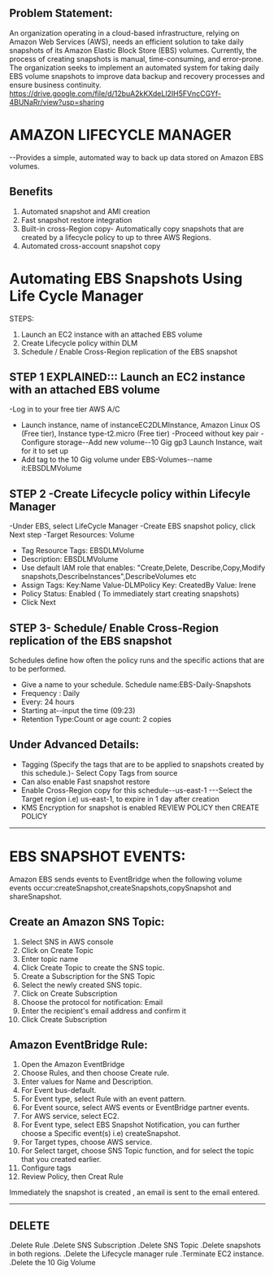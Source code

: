 ## Problem Statement:
An organization operating in a cloud-based infrastructure, relying on Amazon Web Services (AWS), needs an efficient solution to take daily snapshots of its Amazon Elastic Block Store
(EBS) volumes. Currently, the process of creating snapshots is manual, time-consuming, and error-prone. The organization seeks to implement an automated system for taking daily EBS
volume snapshots to improve data backup and recovery processes and ensure business continuity.
https://drive.google.com/file/d/12buA2kKXdeLl2IH5FVncCGYf-4BUNaRr/view?usp=sharing
# AMAZON LIFECYCLE MANAGER 
--Provides a simple, automated way to back up data stored on Amazon EBS volumes.
## Benefits
1) Automated snapshot and AMI creation
2) Fast snapshot restore integration
3) Built-in cross-Region copy- Automatically copy snapshots that are created by a lifecycle policy to up to three AWS Regions.
4) Automated cross-account snapshot copy

# Automating EBS Snapshots Using Life Cycle Manager
STEPS:
1) Launch an EC2 instance with an attached EBS volume
2) Create Lifecycle policy within DLM
3) Schedule / Enable Cross-Region replication of the EBS snapshot

## STEP 1 EXPLAINED::: Launch an EC2 instance with an attached EBS volume
-Log in to your free tier AWS A/C
- Launch instance, name of instanceEC2DLMInstance, Amazon Linux OS (Free tier),
Instance type-t2.micro (Free tier)
-Proceed without key pair
-Configure storage--Add new volume--10 Gig gp3
Launch Instance, wait for it to set up
- Add tag to the 10 Gig volume under EBS-Volumes--name it:EBSDLMVolume

## STEP 2 -Create Lifecycle policy within Lifecyle Manager
-Under EBS, select LifeCycle Manager
-Create EBS snapshot policy, click Next step
-Target Resources: Volume
- Tag Resource Tags: EBSDLMVolume
- Description: EBSDLMVolume
- Use default IAM role that enables: "Create,Delete, Describe,Copy,Modify snapshots,DescribeInstances",DescribeVolumes etc
- Assign Tags: Key:Name Value-DLMPolicy      Key: CreatedBy     Value: Irene
- Policy Status: Enabled ( To immediately start creating snapshots)
- Click Next

## STEP 3- Schedule/ Enable Cross-Region replication of the EBS snapshot
Schedules define how often the policy runs and the specific actions that are to be performed.
- Give a name to your schedule. Schedule name:EBS-Daily-Snapshots
- Frequency : Daily
- Every: 24 hours
- Starting at--input the time (09:23)
- Retention Type:Count or age
count: 2 copies

## Under Advanced Details:
- Tagging (Specify the tags that are to be applied to snapshots created by this schedule.)- Select Copy Tags from source
- Can also enable Fast snapshot restore
- Enable Cross-Region copy for this schedule--us-east-1
---Select the Target region i.e) us-east-1, to expire in 1 day after creation
- KMS Encryption for snapshot is enabled
REVIEW POLICY then CREATE POLICY

**************************************************************************************************************************
# EBS SNAPSHOT EVENTS:

Amazon EBS sends events to EventBridge when the following volume events occur:createSnapshot,createSnapshots,copySnapshot and shareSnapshot.

## Create an Amazon SNS Topic:
1) Select SNS in AWS console
2) Click on Create Topic
3) Enter topic name 
4) Click Create Topic to create the SNS topic.
5) Create a Subscription for the SNS Topic
6) Select the newly created SNS topic.
7) Click on Create Subscription
8) Choose the protocol for notification: Email 
9) Enter the recipient's email address and confirm it
10) Click Create Subscription

 ## Amazon EventBridge Rule:
1) Open the Amazon EventBridge
2) Choose Rules, and then choose Create rule.
3) Enter values for Name and Description.
4) For Event bus-default.
5) For Event type, select Rule with an event pattern.
6) For Event source, select AWS events or EventBridge partner events.
7) For AWS service, select EC2.
8) For Event type, select EBS Snapshot Notification, you can further choose a Specific event(s) i.e) createSnapshot.
9) For Target types, choose AWS service.
10) For Select target, choose SNS Topic function, and for select the topic that you created earlier.
11) Configure tags
12) Review Policy, then Creat Rule

Immediately the snapshot is created , an email is sent to the email entered.

*****************************************************************************************************************
## DELETE
.Delete Rule
.Delete SNS Subscription
.Delete SNS Topic
.Delete snapshots in both regions.
.Delete the Lifecycle manager rule
.Terminate EC2 instance.
.Delete the 10 Gig Volume





